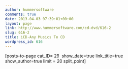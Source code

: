 ```yaml
---
author: hummersoftware
comments: true
date: 2013-04-03 07:39:01+00:00
layout: page
link: http://www.hummersoftware.com/cd-dvd/616-2
slug: 616-2
title: iCD-Any Musics To CD
wordpress_id: 616
---
```


[posts-to-page cat_ID= 29  show_date=true link_title=true show_author=true limit = 20 split_point]
